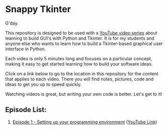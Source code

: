 # Snappy Tkinter
G'day. 

This repository is designed to be used with a [YouTube video series](https://www.youtube.com/channel/UCMq14ztdWTLvhCR2j4h_3zA) about learning to build GUI's with Python and Tkinter. It is for my students and anyone else who wants to learn how to build a Tkinter-based graphical user interface in Python.

Each video is only 5 minutes long and focuses on a particular concept, making it easy to get started learning how to build your software ideas.

Click on a link below to go to the location in this repository for the content that applies to each video. There you will find notes, pictures, code and ideas to get you up to speed quickly. 

Watching videos is great, but writing your own code is better. Let's get to it!

## Episode List:

1. [Episode 1 - Setting up your programming environment](episode_1/Episode_1_notes.md) ([YouTube Link](https://youtu.be/nbCuLrLLUVY))
